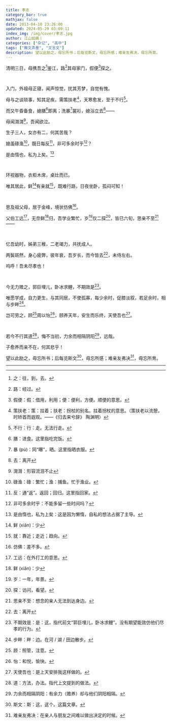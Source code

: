 ```yaml
---
title: 孝志
category_bar: true
mathjax: false
date: 2013-04-10 23:26:00
updated: 2024-05-29 03:09:11
index_img: /img/cover/孝志.jpg
author: 江山如画丨
categories: ["杂记", "高中"]
tags: ["舞文弄墨", "文言文"]
description: 望以此励之，毋忘所书；后每览斯文，毋忘所感；难亲友弗决，毋忘所育。
---
```


清明三日，母携吾之[^1]鉴江，路[^2]其母家门，假便[^3]探之。

<br/>

入门，外祖母正寝，闻声惊觉，扰其芳梦，自觉有愧。

母与之谈琐事，知其足疾，需策扶老[^4]，天寒愈发，至于不行[^5]。

而又午昏备食，媳膳[^6]即离；洗暴[^7]裳衫，媳浴立去[^8]——

母闻潸潸[^9]，吾闻欲泣。

生子三人，女亦有二，何其苦哉？

媳虽碌渔[^10]，既日每反[^11]，非可多余时乎[^12]？

是由惰也，私为上矣。[^13]

<br/>

环视器物，衣柜木席，桌灶而已。

唯其居此，鲜[^14]有亲就[^15]，既难行路，日夜坐卧，孤闷可知！

<br/>

思及祖父母，居于金峰，境状仿佛[^16]。

父伯工远[^17]，无奈鲜[^14]归，吾学业繁忙，岁[^18]仅二探[^19]，皆已六旬，思亲不至[^20]——

<br/>

忆吾幼时，姊弟三稚，二老竭力，共抚成人。

两鬓斑然，身心疲弊，彼年衰，吾岁长，而今皆去[^8]，未侍左右。

呜呼！吾未尽孝也！

<br/>

今无力赡之，郭巨埋儿，卧冰求鲤，不期效是[^21]。

唯愿学成，自力更生，与其同居，不使孤寡，每少余时，促膝淡叙，若足余时，相与步畔[^22]。

岂可劳之，顾[^23]周以怡[^24]，颐养天年，安生而乐终，天使吾也[^25]。

<br/>

若今不行其道[^26]，悔不当初，力余而相隔阴阳[^27]，远哉。

子愈养而亲不在，何其悲乎！

望以此励之，毋忘所书；后每览斯文[^28]，毋忘所感；难亲友弗决[^29]，毋忘所育。

---

[^1]: 之：往，到，去。
[^2]: 路：经过。
[^3]: 假便：假：借用，利用；便：便利，方便。顺便的意思。
[^4]: 策扶老：策：拄着；扶老：拐杖的别名。拄着拐杖的意思。（策扶老以流憩，时矫首而遐观。——《归去来兮辞》 陶渊明）
[^5]: 不行：行：走。无法行走。
[^6]: 膳：进食。这里指吃完饭。
[^7]: 暴 (pù)：同“曝”，晒。这里指晒衣服。
[^8]: 去：离开
[^9]: 潸潸：形容流泪不止
[^10]: 碌渔：碌：繁忙；渔：捕鱼。忙于渔业。
[^11]: 反：通“返”。返回；回归。这里指回家。
[^12]: 非可多余时乎：不能多留一些时间吗？
[^13]: 是由惰也，私为上矣：这是因为懒惰，自私的想法占据了主导。
[^14]: 鲜 (xiǎn)：少
[^15]: 就：靠近；走近；趋向。
[^16]: 仿佛：差不多。
[^17]: 工远：在外打工的意思。
[^18]: 岁：一年，年景。
[^19]: 探：访问，看望。
[^20]: 思亲不至：想念的亲人无法到达身边。
[^21]: 不期效是：是：这，指代前文“郭巨埋儿，卧冰求鲤”。没有期望能效仿他们尽孝的行为。
[^22]: 步畔：畔：边。在河 / 湖 / 田边散步。
[^23]: 顾：照管，注意。
[^24]: 怡：和悦，愉快。
[^25]: 天使吾也：是上天安排我这样做的。
[^26]: 道：方法，办法。指代上文提到的做法。
[^27]: 力余而相隔阴阳：有余力（赡养）却与他们阴阳相隔。
[^28]: 斯文：斯：这，这个。这篇文章。
[^29]: 难亲友弗决：在亲人与朋友之间难以做出决定的时候。

